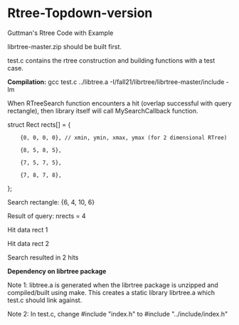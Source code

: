 # Rtree-Topdown-version
Guttman's Rtree Code with Example

librtree-master.zip should be built first.

test.c contains the rtree construction and building functions with a test case.

**Compilation:**
gcc test.c ../libtree.a -I/fall21/librtree/librtree-master/include -lm

When RTreeSearch function encounters a hit (overlap successful with query rectangle), then library itself will call MySearchCallback function.

struct Rect rects[] = {

        {0, 0, 0, 0}, // xmin, ymin, xmax, ymax (for 2 dimensional RTree)

        {8, 5, 8, 5},

        {7, 5, 7, 5},

        {7, 8, 7, 8},

};

Search rectangle: {6, 4, 10, 6}

Result of query:
nrects = 4

Hit data rect 1

Hit data rect 2

Search resulted in 2 hits

**Dependency on librtree package**

Note 1:  libtree.a is generated when the librtree package is unzipped and compiled/built using make. This creates a static library librtree.a which test.c should link against. 

Note 2: In test.c, change #include "index.h"   to     #include "../include/index.h"
